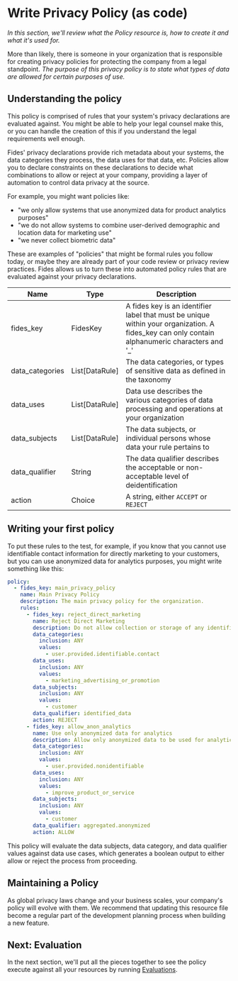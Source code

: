 # Write Privacy Policy (as code)
_In this section, we'll review what the Policy resource is, how to create it and what it's used for._

More than likely, there is someone in your organization that is responsible for creating privacy policies for protecting the company from a legal standpoint. *The purpose of this privacy policy is to state what types of data are allowed for certain purposes of use.* 

## Understanding the policy
This policy is comprised of rules that your system's privacy declarations are evaluated against. You might be able to help your legal counsel make this, or you can handle the creation of this if you understand the legal requirements well enough. 

Fides' privacy declarations provide rich metadata about your systems, the data categories they process, the data uses for that data, etc. Policies allow you to declare constraints on these declarations to decide what combinations to allow or reject at your company, providing a layer of automation to control data privacy at the source.

For example, you might want policies like:
* "we only allow systems that use anonymized data for product analytics purposes"
* "we do not allow systems to combine user-derived demographic and location data for marketing use"
* "we never collect biometric data"

These are examples of "policies" that might be formal rules you follow today, or maybe they are already part of your code review or privacy review practices. Fides allows us to turn these into automated policy rules that are evaluated against your privacy declarations.


| Name | Type | Description |
| --- | --- | --- |
| fides_key | FidesKey | A fides key is an identifier label that must be unique within your organization. A fides_key can only contain alphanumeric characters and '_' ||
| data_categories | List[DataRule] | The data categories, or types of sensitive data as defined in the taxonomy |
| data_uses | List[DataRule] | Data use describes the various categories of data processing and operations at your organization |
| data_subjects | List[DataRule] | The data subjects, or individual persons whose data your rule pertains to |
| data_qualifier | String | The data qualifier describes the acceptable or non-acceptable level of deidentification |
| action | Choice | A string, either `ACCEPT` or `REJECT` |

## Writing your first policy

To put these rules to the test, for example, if you know that you cannot use identifiable contact information for directly marketing to your customers, but you can use anonymized data for analytics purposes, you might write something like this: 

```yaml
policy:
  - fides_key: main_privacy_policy
    name: Main Privacy Policy
    description: The main privacy policy for the organization.
    rules:
      - fides_key: reject_direct_marketing
        name: Reject Direct Marketing
        description: Do not allow collection or storage of any identifiable contact info to use for marketing.
        data_categories:
          inclusion: ANY
          values:
            - user.provided.identifiable.contact
        data_uses:
          inclusion: ANY
          values:
            - marketing_advertising_or_promotion
        data_subjects:
          inclusion: ANY
          values:
            - customer
        data_qualifier: identified_data
        action: REJECT
      - fides_key: allow_anon_analytics
        name: Use only anonymized data for analytics
        description: Allow only anonymized data to be used for analytics purposes.
        data_categories:
          inclusion: ANY
          values:
            - user.provided.nonidentifiable
        data_uses:
          inclusion: ANY
          values:
            - improve_product_or_service
        data_subjects:
          inclusion: ANY
          values:
            - customer
        data_qualifier: aggregated.anonymized
        action: ALLOW
```

This policy will evaluate the data subjects, data category, and data qualifier values against data use cases, which generates a boolean output to either allow or reject the process from proceeding. 


## Maintaining a Policy 
As global privacy laws change and your business scales, your company's policy will evolve with them. We recommend that updating this resource file become a regular part of the development planning process when building a new feature. 

## Next: Evaluation
In the next section, we'll put all the pieces together to see the policy execute against all your resources by running [Evaluations](evaluate.md).
